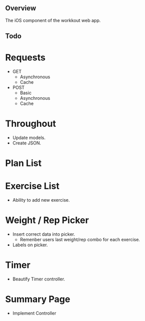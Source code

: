 ## Overview
The iOS component of the workkout web app.

## Todo

# Requests
- GET
  - Asynchronous
  - Cache
- POST
  - Basic
  - Asynchronous
  - Cache

# Throughout
- Update models.
- Create JSON.

# Plan List

# Exercise List
- Ability to add new exercise.

# Weight / Rep Picker
- Insert correct data into picker. 
    - Remenber users last weight/rep combo for each exercise.
- Labels on picker.

# Timer
- Beautify Timer controller.

# Summary Page
- Implement Controller
